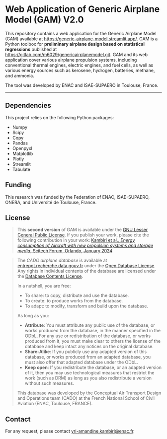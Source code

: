 # Web Application of Generic Airplane Model (GAM) V2.0

This repository contains a web application for the Generic Airplane Model (GAM) available at https://generic-airplane-model.streamlit.app/. GAM is a Python toolbox for **preliminary airplane design based on statistical regressions** published at https://gitlab.com/m6029/genericairplanemodel.git. GAM and its web application cover various airplane propulsion systems, including conventional thermal engines, electric engines, and fuel cells, as well as various energy sources such as kerosene, hydrogen, batteries, methane, and ammonia.

The tool was developed by ENAC and ISAE-SUPAERO in Toulouse, France.

***
## Dependencies
This project relies on the following Python packages:
- Numpy
- Scipy
- Copy
- Pandas
- Openpyxl
- Matplotlib
- Plotly
- Streamlit
- Tabulate

## Funding

This research was funded by the Federation of ENAC, ISAE-SUPAERO, ONERA, and Université de Toulouse, France.

## License

> This **second version** of GAM is available under the [GNU Lesser General Public License](LICENSE.txt).
> If you publish your work, please cite the following contribution in your work:
[Kambiri et al., *Energy consumption of Aircraft with new propulsion systems
and storage media*, Scitech Forum, Orlando, January 2024](https://doi.org/10.2514/6.2024-1707)

> The *CADO airplane database* is available at [entrepot.recherche.data.gouv.fr](https://doi.org/10.57745/LLRJO0) under the [Open Database License](database/DATABASE_LICENSE.txt). Any rights in individual contents of the database are licensed under the [Database Contents License](http://opendatacommons.org/licenses/dbcl/1.0/).
> 
> In a nutshell, you are free:
> * To share: to copy, distribute and use the database. 
> * To create: to produce works from the database. 
> * To adapt: to modify, transform and build upon the database. 
> 
> As long as you:
> * **Attribute**: You must attribute any public use of the database, or works produced from the database, in the manner specified in the ODbL. For any use or redistribution of the database, or works produced from it, you must make clear to others the license of the database and keep intact any notices on the original database. 
> * **Share-Alike**: If you publicly use any adapted version of this database, or works produced from an adapted database, you must also offer that adapted database under the ODbL. 
> * **Keep open**: If you redistribute the database, or an adapted version of it, then you may use technological measures that restrict the work (such as DRM) as long as you also redistribute a version without such measures.
> 
> This database was developed by the Conceptual Air Transport Design and Operations team (CADO) at the French National School of Civil Aviation (ENAC, Toulouse, FRANCE).


## Contact

For any request, please contact <yri-amandine.kambiri@enac.fr>.


